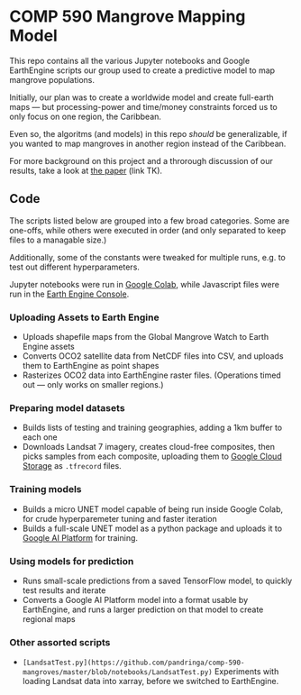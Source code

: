 # COMP 590 Mangrove Mapping Model

This repo contains all the various Jupyter notebooks and Google EarthEngine scripts our group used to create a predictive model to map mangrove populations.

Initially, our plan was to create a worldwide model and create full-earth maps — but processing-power and time/money constraints forced us to only focus on one region, the Caribbean.

Even so, the algoritms (and models) in this repo _should_ be generalizable, if you wanted to map mangroves in another region instead of the Caribbean.

For more background on this project and a throrough discussion of our results, take a look at [the paper](#) (link TK).

## Code

The scripts listed below are grouped into a few broad categories. Some are one-offs, while others were executed in order (and only separated to keep files to a managable size.) 

Additionally, some of the constants were tweaked for multiple runs, e.g. to test out different hyperparameters.

Jupyter notebooks were run in [Google Colab](https://colab.research.google.com), while Javascript files were run in the [Earth Engine Console](code.earthengine.google.com).

### Uploading Assets to Earth Engine
* Uploads shapefile maps from the Global Mangrove Watch to Earth Engine assets
* Converts OCO2 satellite data from NetCDF files into CSV, and uploads them to EarthEngine as point shapes
* Rasterizes OCO2 data into EarthEngine raster files. (Operations timed out — only works on smaller regions.)

### Preparing model datasets
* Builds lists of testing and training geographies, adding a 1km buffer to each one
* Downloads Landsat 7 imagery, creates cloud-free composites, then picks samples from each composite, uploading them to [Google Cloud Storage](https://cloud.google.com/storage) as `.tfrecord` files.

### Training models
* Builds a micro UNET model capable of being run inside Google Colab, for crude hyperparemeter tuning and faster iteration
* Builds a full-scale UNET model as a python package and uploads it to [Google AI Platform](https://cloud.google.com/ai-platform) for training.

### Using models for prediction
* Runs small-scale predictions from a saved TensorFlow model, to quickly test results and iterate
* Converts a Google AI Platform model into a format usable by EarthEngine, and runs a larger prediction on that model to create regional maps

### Other assorted scripts
* `[LandsatTest.py](https://github.com/pandringa/comp-590-mangroves/master/blob/notebooks/LandsatTest.py)` Experiments with loading Landsat data into xarray, before we switched to EarthEngine.

